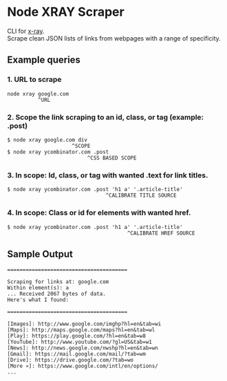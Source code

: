 # Node XRAY Scraper

CLI for [x-ray](https://www.npmjs.com/package/x-ray).<br>
Scrape clean JSON lists of links from webpages with a range of specificity.

## Example queries

### 1. URL to scrape

``` shell
node xray google.com
          ^URL
```

### 2. Scope the link scraping to an id, class, or tag (example: .post)

```shell
$ node xray google.com div
                     ^SCOPE
$ node xray ycombinator.com .post
                          ^CSS BASED SCOPE
```

### 3. In scope: Id, class, or tag with wanted .text for link titles.

``` shell
$ node xray ycombinator.com .post 'h1 a' '.article-title'
                                ^CALIBRATE TITLE SOURCE
```

### 4. In scope: Class or id for elements with wanted href.

``` shell
$ node xray ycombinator.com .post 'h1 a' '.article-title'
                                       ^CALIBRATE HREF SOURCE
```

## Sample Output

``` shell
=======================================

Scraping for links at: google.com
Within element(s): a
... Received 2067 bytes of data.
Here's what I found:

=======================================

[Images]: http://www.google.com/imghp?hl=en&tab=wi
[Maps]: http://maps.google.com/maps?hl=en&tab=wl
[Play]: https://play.google.com/?hl=en&tab=w8
[YouTube]: http://www.youtube.com/?gl=US&tab=w1
[News]: http://news.google.com/nwshp?hl=en&tab=wn
[Gmail]: https://mail.google.com/mail/?tab=wm
[Drive]: https://drive.google.com/?tab=wo
[More »]: https://www.google.com/intl/en/options/
...
```